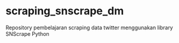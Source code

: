 # scraping_snscrape_dm
Repository pembelajaran scraping data twitter menggunakan library SNScrape Python

